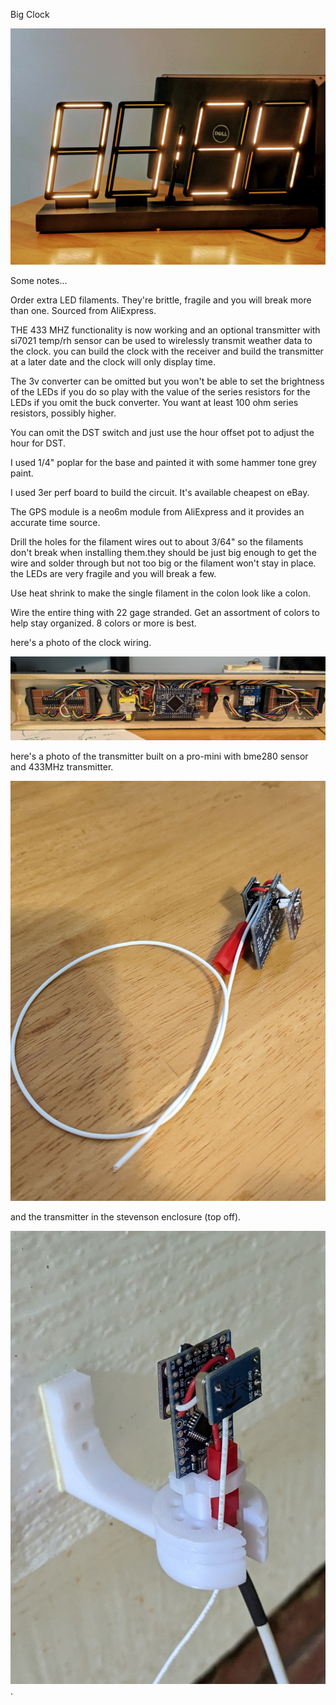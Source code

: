 Big Clock

![](https://raw.githubusercontent.com/raleighcopter/big_led_clock/main/clock.jpg)

Some notes...

Order extra LED filaments. They're brittle, fragile and you will break more than one. Sourced from AliExpress.

THE 433 MHZ functionality is now working and an optional transmitter with si7021 temp/rh sensor can be used to wirelessly transmit weather data to the clock. you can build the clock with the receiver and build the transmitter at a later date and the clock will only display time.

The 3v converter can be omitted but you won't be able to set the brightness of the LEDs if you do so play with the value of the series resistors for the LEDs if you omit the buck converter. You want at least 100 ohm series resistors, possibly higher.
  
You can omit the DST switch and just use the hour offset pot to adjust the hour for DST.

I used 1/4" poplar for the base and painted it with some hammer tone grey paint.

I used 3er perf board to build the circuit. It's available cheapest on eBay.

The GPS module is a neo6m module from AliExpress and it provides an accurate time source.

Drill the holes for the filament wires out to about 3/64" so the filaments don't break when installing them.they should be just big enough to get the wire and solder through but not too big or the filament won't stay in place. the LEDs are very fragile and you will break a few.

Use heat shrink to make the single filament in the colon look like a colon.

Wire the entire thing with 22 gage stranded. Get an assortment of colors to help stay organized. 8 colors or more is best.

here's a photo of the clock wiring.

![](https://raw.githubusercontent.com/raleighcopter/big_led_clock/main/clock_bottom.jpg)

here's a photo of the transmitter built on a pro-mini with bme280 sensor and 433MHz transmitter.

![](https://raw.githubusercontent.com/raleighcopter/big_led_clock/main/transmitter.jpg)

and the transmitter in the stevenson enclosure (top off).

![](https://raw.githubusercontent.com/raleighcopter/big_led_clock/main/TX_in_the_bracket.jpg).

